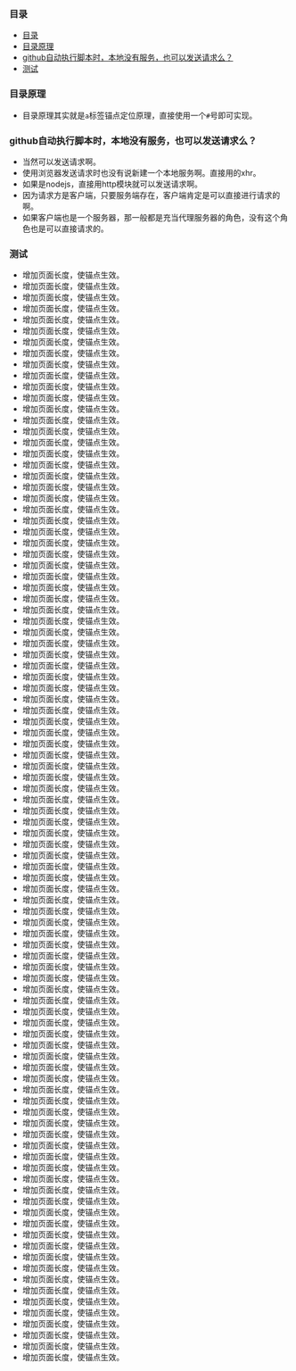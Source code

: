 ### 目录
* [目录](#目录)
* [目录原理](#目录原理)
* [github自动执行脚本时，本地没有服务，也可以发送请求么？](#github自动执行脚本时，本地没有服务，也可以发送请求么？)
* [测试](#测试)

### 目录原理
* 目录原理其实就是`a`标签锚点定位原理，直接使用一个`#`号即可实现。

### github自动执行脚本时，本地没有服务，也可以发送请求么？
* 当然可以发送请求啊。
* 使用浏览器发送请求时也没有说新建一个本地服务啊。直接用的xhr。
* 如果是nodejs，直接用http模块就可以发送请求啊。
* 因为请求方是客户端，只要服务端存在，客户端肯定是可以直接进行请求的啊。
* 如果客户端也是一个服务器，那一般都是充当代理服务器的角色，没有这个角色也是可以直接请求的。

### 测试
* 增加页面长度，使锚点生效。
* 增加页面长度，使锚点生效。
* 增加页面长度，使锚点生效。
* 增加页面长度，使锚点生效。
* 增加页面长度，使锚点生效。
* 增加页面长度，使锚点生效。
* 增加页面长度，使锚点生效。
* 增加页面长度，使锚点生效。
* 增加页面长度，使锚点生效。
* 增加页面长度，使锚点生效。
* 增加页面长度，使锚点生效。
* 增加页面长度，使锚点生效。
* 增加页面长度，使锚点生效。
* 增加页面长度，使锚点生效。
* 增加页面长度，使锚点生效。
* 增加页面长度，使锚点生效。
* 增加页面长度，使锚点生效。
* 增加页面长度，使锚点生效。
* 增加页面长度，使锚点生效。
* 增加页面长度，使锚点生效。
* 增加页面长度，使锚点生效。
* 增加页面长度，使锚点生效。
* 增加页面长度，使锚点生效。
* 增加页面长度，使锚点生效。
* 增加页面长度，使锚点生效。
* 增加页面长度，使锚点生效。
* 增加页面长度，使锚点生效。
* 增加页面长度，使锚点生效。
* 增加页面长度，使锚点生效。
* 增加页面长度，使锚点生效。
* 增加页面长度，使锚点生效。
* 增加页面长度，使锚点生效。
* 增加页面长度，使锚点生效。
* 增加页面长度，使锚点生效。
* 增加页面长度，使锚点生效。
* 增加页面长度，使锚点生效。
* 增加页面长度，使锚点生效。
* 增加页面长度，使锚点生效。
* 增加页面长度，使锚点生效。
* 增加页面长度，使锚点生效。
* 增加页面长度，使锚点生效。
* 增加页面长度，使锚点生效。
* 增加页面长度，使锚点生效。
* 增加页面长度，使锚点生效。
* 增加页面长度，使锚点生效。
* 增加页面长度，使锚点生效。
* 增加页面长度，使锚点生效。
* 增加页面长度，使锚点生效。
* 增加页面长度，使锚点生效。
* 增加页面长度，使锚点生效。
* 增加页面长度，使锚点生效。
* 增加页面长度，使锚点生效。
* 增加页面长度，使锚点生效。
* 增加页面长度，使锚点生效。
* 增加页面长度，使锚点生效。
* 增加页面长度，使锚点生效。
* 增加页面长度，使锚点生效。
* 增加页面长度，使锚点生效。
* 增加页面长度，使锚点生效。
* 增加页面长度，使锚点生效。
* 增加页面长度，使锚点生效。
* 增加页面长度，使锚点生效。
* 增加页面长度，使锚点生效。
* 增加页面长度，使锚点生效。
* 增加页面长度，使锚点生效。
* 增加页面长度，使锚点生效。
* 增加页面长度，使锚点生效。
* 增加页面长度，使锚点生效。
* 增加页面长度，使锚点生效。
* 增加页面长度，使锚点生效。
* 增加页面长度，使锚点生效。
* 增加页面长度，使锚点生效。
* 增加页面长度，使锚点生效。
* 增加页面长度，使锚点生效。
* 增加页面长度，使锚点生效。
* 增加页面长度，使锚点生效。
* 增加页面长度，使锚点生效。
* 增加页面长度，使锚点生效。
* 增加页面长度，使锚点生效。
* 增加页面长度，使锚点生效。
* 增加页面长度，使锚点生效。
* 增加页面长度，使锚点生效。
* 增加页面长度，使锚点生效。
* 增加页面长度，使锚点生效。
* 增加页面长度，使锚点生效。
* 增加页面长度，使锚点生效。
* 增加页面长度，使锚点生效。
* 增加页面长度，使锚点生效。
* 增加页面长度，使锚点生效。
* 增加页面长度，使锚点生效。
* 增加页面长度，使锚点生效。
* 增加页面长度，使锚点生效。
* 增加页面长度，使锚点生效。
* 增加页面长度，使锚点生效。
* 增加页面长度，使锚点生效。
* 增加页面长度，使锚点生效。
* 增加页面长度，使锚点生效。
* 增加页面长度，使锚点生效。
